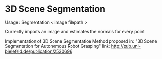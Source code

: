 # 3D Scene Segmentation

Usage : Segmentation < image filepath >

Currently imports an image and estimates the normals for every point

Implementation of 3D Scene Segmentation Method proposed in: "3D Scene Segmentation for Autonomous Robot Grasping"
link: http://pub.uni-bielefeld.de/publication/2530696